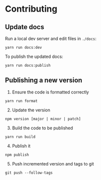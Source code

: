# Contributing

## Update docs

Run a local dev server and edit files in `./docs`:

```
yarn run docs:dev
```

To publish the updated docs:

```
yarn run docs:publish
```

## Publishing a new version

1. Ensure the code is formatted correctly

```
yarn run format
```

2. Update the version

```
npm version [major | minor | patch]
```

3. Build the code to be published

```
yarn run build
```

4. Publish it

```
npm publish
```

5. Push incremented version and tags to git

```
git push --follow-tags
```

